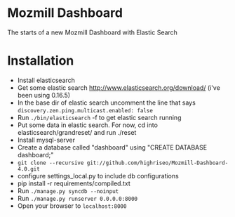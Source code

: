 Mozmill Dashboard
=======

The starts of a new Mozmill Dashboard with Elastic Search

Installation
=======
* Install elasticsearch
 * Get some elastic search http://www.elasticsearch.org/download/ (i've been using 0.16.5)
 * In the base dir of elastic search uncomment the line that says `discovery.zen.ping.multicast.enabled: false`
 * Run `./bin/elasticsearch` -f to get elastic search running
* Put some data in elastic search. For now, cd into elasticsearch/grandreset/ and run ./reset
* Install mysql-server
 * Create a database called "dashboard" using "CREATE DATABASE dashboard;"
* `git clone --recursive git://github.com/highriseo/Mozmill-Dashboard-4.0.git`
* configure settings_local.py to include db configurations
* pip install -r requirements/compiled.txt
* Run `./manage.py syncdb --noinput`
* Run `./manage.py runserver 0.0.0.0:8000`
* Open your browser to `localhost:8000`
